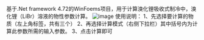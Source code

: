 基于.Net framework 4.72的WinFoems项目，用于计算溴化锂吸收式制冷中，溴化锂（LiBr）溶液的物性参数计算。
  ![image](https://github.com/zhcisalwayszsf/H2O-LiBr_Property-LiBr/assets/81959286/eb765fd1-36b0-4e5f-8aaf-c3ba1e89bb0f)
使用说明：
  1、先选择要计算的物质（左上角标签，共有三个）
  2、再选择计算模式（右侧下拉栏）其中括号内为计算此参数所需的输入参数。
  3、点击计算即可
